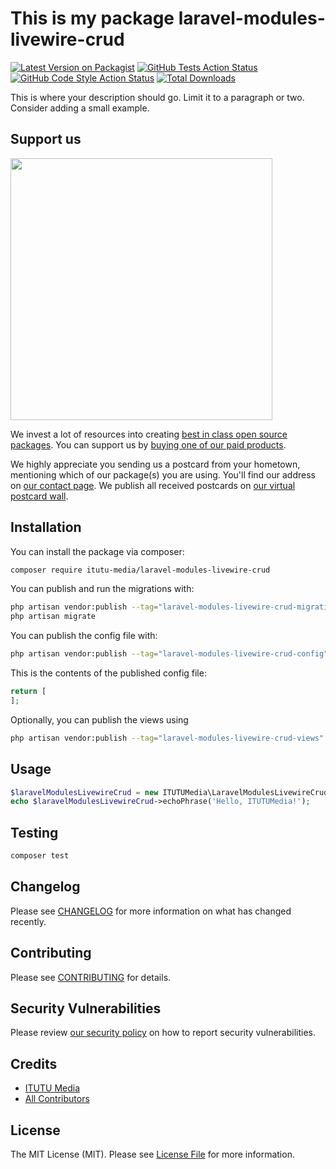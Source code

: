 # This is my package laravel-modules-livewire-crud

[![Latest Version on Packagist](https://img.shields.io/packagist/v/itutu-media/laravel-modules-livewire-crud.svg?style=flat-square)](https://packagist.org/packages/itutu-media/laravel-modules-livewire-crud)
[![GitHub Tests Action Status](https://img.shields.io/github/actions/workflow/status/itutu-media/laravel-modules-livewire-crud/run-tests.yml?branch=main&label=tests&style=flat-square)](https://github.com/itutu-media/laravel-modules-livewire-crud/actions?query=workflow%3Arun-tests+branch%3Amain)
[![GitHub Code Style Action Status](https://img.shields.io/github/actions/workflow/status/itutu-media/laravel-modules-livewire-crud/fix-php-code-style-issues.yml?branch=main&label=code%20style&style=flat-square)](https://github.com/itutu-media/laravel-modules-livewire-crud/actions?query=workflow%3A"Fix+PHP+code+style+issues"+branch%3Amain)
[![Total Downloads](https://img.shields.io/packagist/dt/itutu-media/laravel-modules-livewire-crud.svg?style=flat-square)](https://packagist.org/packages/itutu-media/laravel-modules-livewire-crud)

This is where your description should go. Limit it to a paragraph or two. Consider adding a small example.

## Support us

[<img src="https://github-ads.s3.eu-central-1.amazonaws.com/laravel-modules-livewire-crud.jpg?t=1" width="419px" />](https://spatie.be/github-ad-click/laravel-modules-livewire-crud)

We invest a lot of resources into creating [best in class open source packages](https://spatie.be/open-source). You can support us by [buying one of our paid products](https://spatie.be/open-source/support-us).

We highly appreciate you sending us a postcard from your hometown, mentioning which of our package(s) you are using. You'll find our address on [our contact page](https://spatie.be/about-us). We publish all received postcards on [our virtual postcard wall](https://spatie.be/open-source/postcards).

## Installation

You can install the package via composer:

```bash
composer require itutu-media/laravel-modules-livewire-crud
```

You can publish and run the migrations with:

```bash
php artisan vendor:publish --tag="laravel-modules-livewire-crud-migrations"
php artisan migrate
```

You can publish the config file with:

```bash
php artisan vendor:publish --tag="laravel-modules-livewire-crud-config"
```

This is the contents of the published config file:

```php
return [
];
```

Optionally, you can publish the views using

```bash
php artisan vendor:publish --tag="laravel-modules-livewire-crud-views"
```

## Usage

```php
$laravelModulesLivewireCrud = new ITUTUMedia\LaravelModulesLivewireCrud();
echo $laravelModulesLivewireCrud->echoPhrase('Hello, ITUTUMedia!');
```

## Testing

```bash
composer test
```

## Changelog

Please see [CHANGELOG](CHANGELOG.md) for more information on what has changed recently.

## Contributing

Please see [CONTRIBUTING](CONTRIBUTING.md) for details.

## Security Vulnerabilities

Please review [our security policy](../../security/policy) on how to report security vulnerabilities.

## Credits

- [ITUTU Media](https://github.com/itutu-media)
- [All Contributors](../../contributors)

## License

The MIT License (MIT). Please see [License File](LICENSE.md) for more information.
